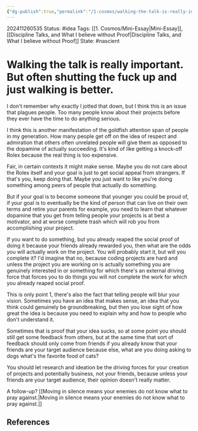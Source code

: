 ```yaml
---
{"dg-publish":true,"permalink":"/1-cosmos/walking-the-talk-is-really-important-but-often-shutting-the-fuck-up-and-just-walking-is-better/","created":"2024-11-26T05:33:26.797-05:00","updated":"2024-11-26T05:53:39.796-05:00"}
---
```


202411260535
Status: #idea
Tags: [[1. Cosmos/Mini-Essay\|Mini-Essay]], [[Discipline Talks, and What I believe without Proof\|Discipline Talks, and What I believe without Proof]]
State: #nascient
# Walking the talk is really important. But often shutting the fuck up and just walking is better.

I don't remember why exactly I jotted that down, but I think this is an issue that plagues people. Too many people know about their projects before they ever have the time to do anything serious.

I think this is another manifestation of the goldfish attention span of people in my generation. How many people get off on the idea of respect and admiration that others often unrelated people will give them as opposed  to the dopamine of actually succeeding. It's kind of like getting a knock-off Rolex because the real thing is too expensive.

Fair, in certain contexts it might make sense. Maybe you do not care about the Rolex itself and your goal is just to get social appeal from strangers. If that's you, keep doing that. Maybe you just want to like you're doing something among peers of people that actually do something.

But if your goal is to become someone that younger you could be proud of, if your goal is to eventually be the kind of person that can live on their own terms and retire your parents for example, you need to learn that whatever dopamine that you get from telling people your projects is at best a motivator, and at worse complete trash which will rob you from accomplishing your project.

If you want to do something, but you already reaped the social proof of doing it because your friends already rewarded you, then what are the odds you will actually work on the project. You will probably start it, but will you complete it? I'd imagine that no, because coding projects are hard and unless the project you are working on is actually something you are genuinely interested in or something for which there's an external driving force that forces you to do things you will not complete the work for which you already reaped social proof.

This is only point 1, there's also the fact that telling people will blur your vision. Sometimes you have an idea that makes sense, an idea that you think could genuinely be groundbreaking, but then you lose sight of how great the idea is because you need to explain why and how to people who don't understand it.

Sometimes that is proof that your idea sucks, so at some point you should still get some feedback from others, but at the same time that sort of feedback should only come from friends if you already know that your friends are your target audience because else, what are you doing asking to dogs what's the favorite food of cats?

You should let research and ideation be the driving forces for your creation of projects and potentially business, not your friends, because unless your friends are your target audience, their opinion doesn't really matter.

A follow-up?
[[Moving in silence means your enemies do not know what to pray against.\|Moving in silence means your enemies do not know what to pray against.]]



## References
